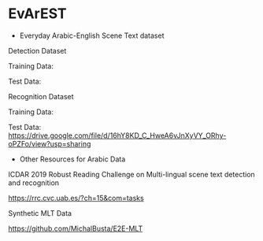 # EvArEST

- Everyday Arabic-English Scene Text dataset

Detection Dataset

Training Data:

Test Data:

Recognition Dataset

Training Data:

Test Data:
https://drive.google.com/file/d/16hY8KD_C_HweA6vJnXyVY_ORhy-oPZFo/view?usp=sharing



- Other Resources for Arabic Data

ICDAR 2019 Robust Reading Challenge on Multi-lingual scene text detection and recognition

https://rrc.cvc.uab.es/?ch=15&com=tasks

Synthetic MLT Data

https://github.com/MichalBusta/E2E-MLT


